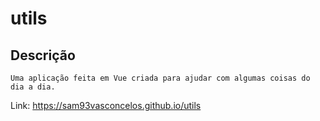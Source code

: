 # utils

## Descrição
```
Uma aplicação feita em Vue criada para ajudar com algumas coisas do dia a dia.
```

Link:
https://sam93vasconcelos.github.io/utils